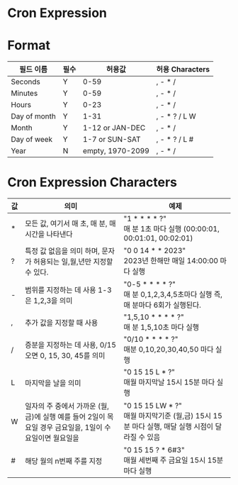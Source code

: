 # Cron Expression

# Format
| 필드 이름        | 필수 | 허용값              | 허용 Characters |
|--------------|----|------------------|---------------|
| Seconds      | Y  | 0-59             | , - * /       |
| Minutes      | Y  | 0-59             | , - * /       |
| Hours        | Y  | 0-23             | , - * /       |
| Day of month | Y  | 1-31             | , - * ? / L W |
| Month        | Y  | 1-12 or JAN-DEC  | , - * /       |
| Day of week  | Y  | 1-7 or SUN-SAT   | , - * ? / L # |
| Year         | N  | empty, 1970-2099 | , - * /       |

# Cron Expression Characters

| 값 | 의미                                                            | 예제                                                                |
|---|---------------------------------------------------------------|-------------------------------------------------------------------|
| * | 모든 값, 여기서 매 초, 매 분, 매 시간을 나타낸다                                | "1 * * * * ?" <br/> 매 분 1초 마다 실행 (00:00:01, 00:01:01, 00:02:01)   |
| ? | 특정 값 없음을 의미 하며, 문자가 허용되는 일,월,년만 지정할 수 있다.                     | "0 0 14 * * 2023" <br/> 2023년 한해만 매일 14:00:00 마다 실행               |
| - | 범위를 지정하는 데 사용 1-3은 1,2,3을 의미                                  | "0-5 * * * * ?" <br/> 매 분 0,1,2,3,4,5초마다 실행 즉, 매 분마다 6회가 실행된다.    |
| , | 추가 값을 지정할 때 사용                                                | "1,5,10 * * * * ?" <br/> 매 분 1,5,10초 마다 실행                        |
| / | 증분을 지정하는 데 사용, 0/15 오면 0, 15, 30, 45를 의미                      | "0/10 * * * * ?" <br/> 매분 0,10,20,30,40,50 마다 실행                      |
| L | 마지막을 날을 의미                                                    | "0 15 15 L * ?" <br/> 매월 마지막날 15시 15분 마다 실행                           |
| W | 일자의 주 중에서 가까운 (월,금)에 실행 예를 들어 2일이 목요일 경우 금요일을, 1일이 수요일이면 월요일을 | "0 15 15 LW * ?" <br/>매월 마지막기준 (월,금) 15시 15분 마다 실행, 매달 실행 시점이 달라질 수 있음 |
| # | 해당 월의 n번째 주를 지정                                               | "0 15 15 ? * 6#3" <br/>매월 세번째 주 금요일 15시 15분 마다 실행                      |